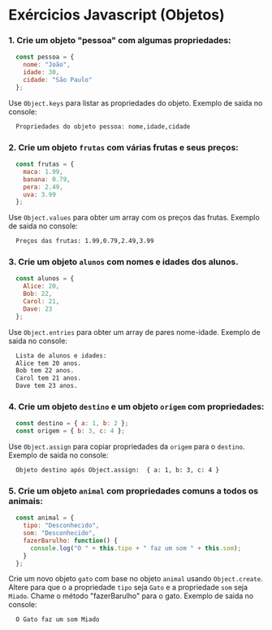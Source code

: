 # Exércicios Javascript (Objetos)

### 1. Crie um objeto "pessoa" com algumas propriedades: 
  ```jsx
    const pessoa = {
      nome: "João",
      idade: 30,
      cidade: "São Paulo"
    };
  ```
    
  Use `Object.keys` para listar as propriedades do objeto. Exemplo de saida no console:
    
  ```bash
    Propriedades do objeto pessoa: nome,idade,cidade
  ```

### 2. Crie um objeto `frutas` com várias frutas e seus preços:
    
  ```jsx
    const frutas = {
      maca: 1.99,
      banana: 0.79,
      pera: 2.49,
      uva: 3.99
    };
  ```
    
  Use `Object.values` para obter um array com os preços das frutas. Exemplo de saida no console:
    
  ```bash
    Preços das frutas: 1.99,0.79,2.49,3.99
  ```

### 3. Crie um objeto `alunos` com nomes e idades dos alunos.

  ```jsx
    const alunos = {
      Alice: 20,
      Bob: 22,
      Carol: 21,
      Dave: 23
    };
  ```
    
  Use `Object.entries` para obter um array de pares nome-idade. Exemplo de saida no console:
    
  ```bash
    Lista de alunos e idades: 
    Alice tem 20 anos.
    Bob tem 22 anos.
    Carol tem 21 anos.
    Dave tem 23 anos.
  ```

### 4. Crie um objeto `destino` e um objeto `origem` com propriedades:

  ```jsx
    const destino = { a: 1, b: 2 };
    const origem = { b: 3, c: 4 };
  ```
    
  Use `Object.assign` para copiar propriedades da `origem` para o `destino`. Exemplo de saida no console:
    
  ```bash
    Objeto destino após Object.assign:  { a: 1, b: 3, c: 4 }
  ```

### 5. Crie um objeto `animal` com propriedades comuns a todos os animais:

  ```jsx
    const animal = {
      tipo: "Desconhecido",
      som: "Desconhecido",
      fazerBarulho: function() {
        console.log("O " + this.tipo + " faz um som " + this.som);
      }
    };
  ```
    
  Crie um novo objeto `gato` com base no objeto `animal` usando `Object.create`. Altere para que o a propriedade `tipo` seja `Gato` e a propriedade `som` seja `Miado`. Chame o método "fazerBarulho" para o gato. Exemplo de saida no console:
    
  ```bash
    O Gato faz um som Miado
  ```
